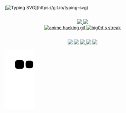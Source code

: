 [![Typing SVG](https://readme-typing-svg.herokuapp.com/?color=%fbb9ff&size=18&duration=6000&center=true&vCenter=true&width=600&lines=Bem+vindo+ao+meu+perfil!;Repositórios+importantes+estão+pinnados.;Portfólio+digital+em+behance.net/mucaos.)](https://git.io/typing-svg)

<!--2356FFD9-->
<!--5400-->
<!--5ffd8e-->
<!--56ff88-->
<!--f3fd5f-->
<!--5f94fd-->
<!--f997ff-->
<!--fbb9ff-->


##

<div align="center">
  <a href="https://github.com/big0d">
  <img height="150em" src="https://github-readme-stats.vercel.app/api?username=big0d&show_icons=false&theme=graywhite&include_all_commits=true&count_private=true"/>
 <!-- <img height="150em" src="https://github-readme-stats.vercel.app/api/top-langs/?username=big0d&layout=compact&langs_count=16&theme=graywhite"/>-->
  <img height="150em" src="https://github-readme-stats.vercel.app/api/top-langs/?username=big0d&hide=html&layout=compact&theme=graywhite"/>
    
</div>
  
  
  <div align="center">
    <img height="175em" alt="anime hacking gif" src="https://i.imgur.com/8eYeXi9.gif"/>
  <a href="https://github.com/big0d/github-readme-streak-stats">
    <img height="175em" alt="big0d's streak" src="https://github-readme-streak-stats.herokuapp.com/?user=big0d&theme=graywhite-metallian&hide_border=true"/>
  </a>
  </div>
  
##

<div align="center">
 	<a href="https://www.linkedin.com/in/m0ur5/" target="_blank"><img src="https://img.shields.io/badge/-LinkedIn-%230077B5?style=for-the-badge&logo=linkedin&logoColor=white" target="_blank"></a>  
  <a href = "mailto:uxmoura@gmail.com"><img src="https://img.shields.io/badge/-Gmail-%23333?style=for-the-badge&logo=gmail&logoColor=white" target="_blank"></a>
  <a href="https://www.behance.net/mucaos" target="_blank"><img height="28em" src="https://cdn-icons-png.flaticon.com/512/145/145799.png"/>
  <a href="https://www.twitch.tv/naoseijogarfps" target="_blank"><img src="https://img.shields.io/badge/Twitch-9146FF?style=for-the-badge&logo=twitch&logoColor=white" target="_blank"></a>
  <a href="https://account.xbox.com/pt-br/Profile?xr=mebarnav&rtc=1" target="_blank"><img src="https://img.shields.io/badge/Xbox-107C10?style=for-the-badge&logo=xbox&logoColor=white" target="_blank"></a>
</div>
  
![Snake animation](https://github.com/big0d/big0d/blob/output/github-contribution-grid-snake.svg)
